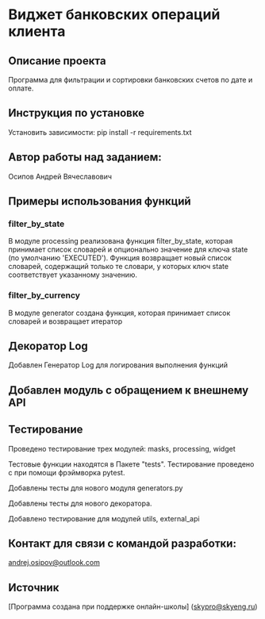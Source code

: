 # Виджет банковских операций клиента
## Описание проекта
Программа для фильтрации и сортировки банковских счетов по дате и оплате.

## Инструкция по установке
Установить зависимости:
pip install -r requirements.txt


## Автор работы над заданием:
Осипов Андрей Вячеславович

## Примеры использования функций
### filter_by_state 

В модуле processing реализована функция filter_by_state, которая принимает список словарей и опционально значение для ключа state
(по умолчанию 'EXECUTED'). Функция возвращает новый список словарей, содержащий только те словари, у которых ключ state соответствует указанному значению.

### filter_by_currency 

В модуле generator создана функция, которая принимает список словарей
и возвращает итератор

## Декоратор Log 
Добавлен Генератор Log для логирования выполнения функций

## Добавлен модуль с обращением к внешнему API

## Тестирование 
Проведено тестирование трех модулей:
masks, processing, widget

Тестовые функции находятся в Пакете "tests". Тестирование
проведено с при помощи фрэймворка pytest. 

Добавлены тесты для нового модуля generators.py

Добавлены тесты для нового декоратора. 

Добавлено тестирование для модулей utils, external_api


## Контакт для связи с командой разработки:
andrej.osipov@outlook.com
## Источник
[Программа создана при поддержке онлайн-школы] (skypro@skyeng.ru) 
